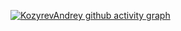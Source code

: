 [![KozyrevAndrey github activity graph](https://github-readme-activity-graph.vercel.app/graph?username=KozyrevAndrey&bg_color=000000&color=ffffff&line=26a269&point=ffffff&area=true&hide_border=true)](https://github.com/ashutosh00710/github-readme-activity-graph)
